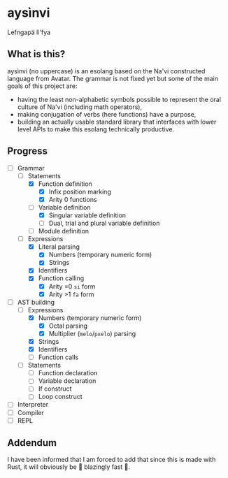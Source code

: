 # aysìnvi
Lefngapä lì'fya

## What is this?
aysìnvi (no uppercase) is an esolang based on the Na'vi constructed language from Avatar.
The grammar is not fixed yet but some of the main goals of this project are:
 - having the least non-alphabetic symbols possible to represent the oral culture of Na'vi (including math operators),
 - making conjugation of verbs (here functions) have a purpose,
 - building an actually usable standard library that interfaces with lower level APIs to make this esolang technically productive.

## Progress
 - [ ] Grammar
   - [ ] Statements
     - [x] Function definition
       - [x] Infix position marking
       - [x] Arity 0 functions
     - [ ] Variable definition
       - [x] Singular variable definition
       - [ ] Dual, trial and plural variable definition
     - [ ] Module definition
   - [ ] Expressions
     - [x] Literal parsing
       - [x] Numbers (temporary numeric form)
       - [x] Strings
     - [x] Identifiers
     - [x] Function calling
       - [x] Arity =0 `si` form
       - [x] Arity >1 `fa` form
 - [ ] AST building
   - [ ] Expressions
     - [x] Numbers (temporary numeric form)
       - [x] Octal parsing
       - [x] Multiplier (`melo`/`pxelo`) parsing
     - [x] Strings
     - [x] Identifiers
     - [ ] Function calls
   - [ ] Statements
     - [ ] Function declaration
     - [ ] Variable declaration
     - [ ] If construct
     - [ ] Loop construct
 - [ ] Interpreter
 - [ ] Compiler
 - [ ] REPL

## Addendum
I have been informed that I am forced to add that since this is made with Rust, it will obviously be 🚀 blazingly fast 🚀.
